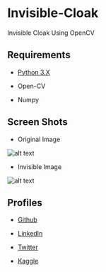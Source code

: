 # Invisible-Cloak
Invisible Cloak Using OpenCV

## Requirements

* [Python 3.X](https://docs.python.org/3/)

* Open-CV

* Numpy

## Screen Shots

* Original Image


![alt text](https://github.com/chauhanmahavir/Invisible-Cloak/blob/master/original_frame.png)

* Invisible Image


![alt text](https://github.com/chauhanmahavir/Invisible-Cloak/blob/master/Invisible_frame.png)

## Profiles

* [Github](https://github.com/chauhanmahavir)

* [LinkedIn](https://www.linkedin.com/in/chauhan-mahaveer-13674b157)

* [Twitter](https://twitter.com/Chauhan_Meet98)

* [Kaggle](https://www.kaggle.com/mahavirchauhan)
